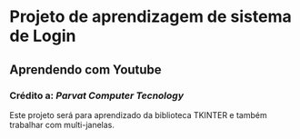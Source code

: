 # Projeto de aprendizagem de sistema de Login 

## Aprendendo com Youtube

### Crédito a: _Parvat Computer Tecnology_

Este projeto será para aprendizado da biblioteca TKINTER e também trabalhar com multi-janelas.

